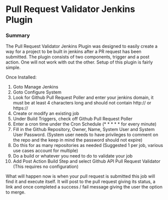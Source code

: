 # Pull Request Validator Jenkins Plugin
### Summary
The Pull Request Validator Jenkins Plugin was designed to easily create a way for a project to be built in jenkins after a PR request has been submitted.  The plugin consists of two components, trigger and a post action.  One will not work with out the other.  Setup of this plugin is fairly simple. 

Once Installed:

1. Goto Manage Jenkins
2. Goto Configure System
3. Look for Github Pull Request Poller and enter your jenkins domain, it must be at least 4 characters long and should not contain http:// or https://
4. Create or modify an existing job
5. Under Build Triggers, check off Github Pull Request Poller
6. Enter a cron time under the Cron Schedule (* * * * * for every minute)
7. Fill in the Github Repository, Owner, Name, System User and System User Password.  (System user needs to have privileges to comment on the repo and the keep in mind the password should not expire)
8. Do this for as many repositories as needed (Suggested 1 per job, various use cases account for multiple)
9. Do a build or whatever you need to do to validate your job
10. Add Post Action Build Step and select Github API Pull Request Validator (This requires no configuration)

What will happen now is when your pull request is submitted this job will find it and execute itself.  It will post to the pull request giving its status, a link and once completed a success / fail message giving the user the option to merge.
